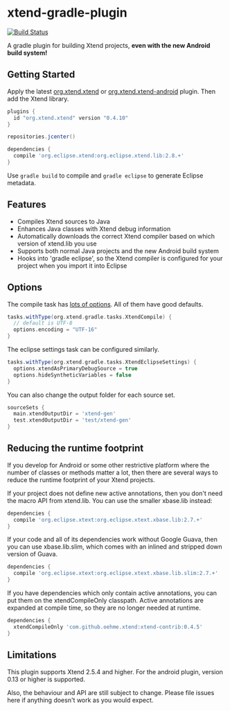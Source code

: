 xtend-gradle-plugin
===================

[![Build Status](https://travis-ci.org/xtext/xtend-gradle-plugin.svg?branch=master)](https://travis-ci.org/xtext/xtend-gradle-plugin)

A gradle plugin for building Xtend projects, **even with the new Android build system!**

Getting Started
------
Apply the latest [org.xtend.xtend](http://plugins.gradle.org/plugin/org.xtend.xtend) or  [org.xtend.xtend-android](http://plugins.gradle.org/plugin/org.xtend.xtend-android) plugin. Then add the Xtend library.

```groovy
plugins {
  id "org.xtend.xtend" version "0.4.10"
}

repositories.jcenter()

dependencies {
  compile 'org.eclipse.xtend:org.eclipse.xtend.lib:2.8.+'
}
```

Use ```gradle build``` to compile and ```gradle eclipse``` to generate Eclipse metadata.

Features
--------

- Compiles Xtend sources to Java
- Enhances Java classes with Xtend debug information
- Automatically downloads the correct Xtend compiler based on which version of xtend.lib you use
- Supports both normal Java projects and the new Android build system
- Hooks into 'gradle eclipse', so the Xtend compiler is configured for your project when you import it into Eclipse


Options
--------

The compile task has [lots of options](https://github.com/oehme/xtend-gradle-plugin/blob/master/xtend-gradle-plugin/src/main/java/org/xtend/gradle/tasks/XtendOptions.xtend). All of them have good defaults.

```groovy
tasks.withType(org.xtend.gradle.tasks.XtendCompile) {
  // default is UTF-8
  options.encoding = "UTF-16"
}
```

The eclipse settings task can be configured similarly.

```groovy
tasks.withType(org.xtend.gradle.tasks.XtendEclipseSettings) {
  options.xtendAsPrimaryDebugSource = true
  options.hideSyntheticVariables = false
}
```

You can also change the output folder for each source set.

```groovy
sourceSets {
  main.xtendOutputDir = 'xtend-gen'
  test.xtendOutputDir = 'test/xtend-gen'
}
```

Reducing the runtime footprint
------------------------------

If you develop for Android or some other restrictive platform where the number of classes or methods matter a lot, then there are several ways to reduce the runtime footprint of your Xtend projects.

If your project does not define new active annotations, then you don't need the macro API from xtend.lib. You can use the smaller xbase.lib instead:

```groovy
dependencies {
  compile 'org.eclipse.xtext:org.eclipse.xtext.xbase.lib:2.7.+'
}
```

If your code and all of its dependencies work without Google Guava, then you can use xbase.lib.slim, which comes with an inlined and stripped down version of Guava.

```groovy
dependencies {
  compile 'org.eclipse.xtext:org.eclipse.xtext.xbase.lib.slim:2.7.+'
}
```

If you have dependencies which only contain active annotations, you can put them on the xtendCompileOnly classpath. Active annotations are expanded at compile time, so they are no longer needed at runtime.

```groovy
dependencies {
  xtendCompileOnly 'com.github.oehme.xtend:xtend-contrib:0.4.5'
}
```

Limitations
-----------

This plugin supports Xtend 2.5.4 and higher. For the android plugin, version 0.13 or higher is supported.

Also, the behaviour and API are still subject to change. Please file issues here if anything doesn't work as you would expect.
